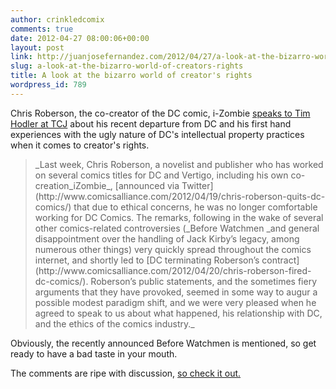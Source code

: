 ```yaml
---
author: crinkledcomix
comments: true
date: 2012-04-27 08:00:06+00:00
layout: post
link: http://juanjosefernandez.com/2012/04/27/a-look-at-the-bizarro-world-of-creators-rights/
slug: a-look-at-the-bizarro-world-of-creators-rights
title: A look at the bizarro world of creator's rights
wordpress_id: 789
---
```


Chris Roberson, the co-creator of the DC comic, i-Zombie [speaks to Tim Hodler at TCJ](http://www.tcj.com/i-have-not-yet-had-any-conversation-with-any-creator-who-doesnt-agree-with-what-ive-said-an-interview-with-chris-roberson/) about his recent departure from DC and his first hand experiences with the ugly nature of DC's intellectual property practices when it comes to creator's rights.


<blockquote>_Last week, Chris Roberson, a novelist and publisher who has worked on several comics titles for DC and Vertigo, including his own co-creation_iZombie_, [announced via Twitter](http://www.comicsalliance.com/2012/04/19/chris-roberson-quits-dc-comics/) that due to ethical concerns, he was no longer comfortable working for DC Comics. The remarks, following in the wake of several other comics-related controversies (_Before Watchmen _and general disappointment over the handling of Jack Kirby’s legacy, among numerous other things) very quickly spread throughout the comics internet, and shortly led to [DC terminating Roberson’s contract](http://www.comicsalliance.com/2012/04/20/chris-roberson-fired-dc-comics/). Roberson’s public statements, and the sometimes fiery arguments that they have provoked, seemed in some way to augur a possible modest paradigm shift, and we were very pleased when he agreed to speak to us about what happened, his relationship with DC, and the ethics of the comics industry._</blockquote>


Obviously, the recently announced Before Watchmen is mentioned, so get ready to have a bad taste in your mouth.

The comments are ripe with discussion, [so check it out.](http://www.tcj.com/i-have-not-yet-had-any-conversation-with-any-creator-who-doesnt-agree-with-what-ive-said-an-interview-with-chris-roberson/)
